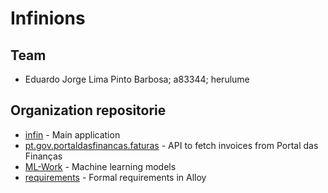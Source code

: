 # Infinions

## Team
* Eduardo Jorge Lima Pinto Barbosa; a83344; herulume
 

## Organization repositorie
* [infin](https://github.com/Infinions/infin) - Main application
* [pt.gov.portaldasfinancas.faturas](https://github.com/Infinions/pt.gov.portaldasfinancas.faturas) - API to fetch invoices from Portal das Finanças
* [ML-Work](https://github.com/Infinions/ML-Work) - Machine learning models
* [requirements](https://github.com/Infinions/requirements) - Formal requirements in Alloy
